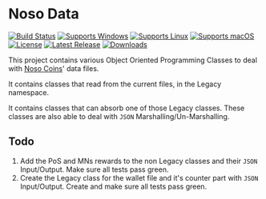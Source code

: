 # Noso Data

[![Build Status](https://github.com/gcarreno/NosoData/workflows/build-test/badge.svg)](https://github.com/gcarreno/NosoData/actions)
[![Supports Windows](https://img.shields.io/badge/support-Windows-blue?logo=Windows)](https://github.com/gcarreno/NosoData/releases/latest)
[![Supports Linux](https://img.shields.io/badge/support-Linux-yellow?logo=Linux)](https://github.com/gcarreno/NosoData/releases/latest)
[![Supports macOS](https://img.shields.io/badge/support-macOS-black?logo=macOS)](https://github.com/gcarreno/NosoData/releases/latest)
[![License](https://img.shields.io/github/license/gcarreno/NosoData)](https://github.com/gcarreno/NosoData/blob/master/LICENSE)
[![Latest Release](https://img.shields.io/github/v/release/gcarreno/NosoData?label=latest%20release)](https://github.com/gcarreno/NosoData/releases/latest)
[![Downloads](https://img.shields.io/github/downloads/gcarreno/NosoData/total)](https://github.com/gcarreno/NosoData/releases)

This project contains various Object Oriented Programming Classes to deal with [Noso Coins](https://github.com/Noso-Project/NosoWallet)' data files.

It contains classes that read from the current files, in the Legacy namespace.

It contains classes that can absorb one of those Legacy classes. These classes are also able to deal with `JSON` Marshalling/Un-Marshalling.

## Todo

1. Add the PoS and MNs rewards to the non Legacy classes and their `JSON` Input/Output. Make sure all tests pass green.
2. Create the Legacy class for the wallet file and it's counter part with `JSON` Input/Output. Create and make sure all tests pass green.

